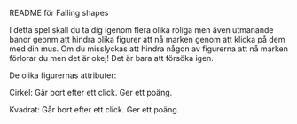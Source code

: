 README för Falling shapes

I detta spel skall du ta dig igenom flera olika roliga men även utmanande banor geonm att hindra olika figurer att nå marken genom att klicka på dem med din mus.
Om du misslyckas att hindra någon av figurerna att nå marken förlorar du men det är okej! Det är bara att försöka igen.

De olika figurernas attributer:

Cirkel: Går bort efter ett click. 
		Ger ett poäng.
		
Kvadrat: Går bort efter ett click.
		 Ger ett poäng.
		 



